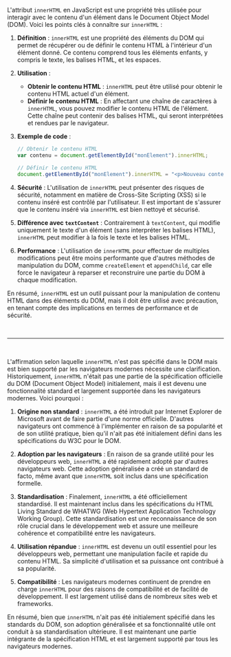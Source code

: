 L'attribut `innerHTML` en JavaScript est une propriété très utilisée pour interagir avec le contenu d'un élément dans le Document Object Model (DOM). Voici les points clés à connaître sur `innerHTML` :

1. **Définition** : `innerHTML` est une propriété des éléments du DOM qui permet de récupérer ou de définir le contenu HTML à l'intérieur d'un élément donné. Ce contenu comprend tous les éléments enfants, y compris le texte, les balises HTML, et les espaces.

2. **Utilisation** : 
   - **Obtenir le contenu HTML** : `innerHTML` peut être utilisé pour obtenir le contenu HTML actuel d'un élément.
   - **Définir le contenu HTML** : En affectant une chaîne de caractères à `innerHTML`, vous pouvez modifier le contenu HTML de l'élément. Cette chaîne peut contenir des balises HTML, qui seront interprétées et rendues par le navigateur.

3. **Exemple de code** :
   ```javascript
   // Obtenir le contenu HTML
   var contenu = document.getElementById("monElement").innerHTML;

   // Définir le contenu HTML
   document.getElementById("monElement").innerHTML = "<p>Nouveau contenu</p>";
   ```

4. **Sécurité** : L'utilisation de `innerHTML` peut présenter des risques de sécurité, notamment en matière de Cross-Site Scripting (XSS) si le contenu inséré est contrôlé par l'utilisateur. Il est important de s'assurer que le contenu inséré via `innerHTML` est bien nettoyé et sécurisé.

5. **Différence avec `textContent`** : Contrairement à `textContent`, qui modifie uniquement le texte d'un élément (sans interpréter les balises HTML), `innerHTML` peut modifier à la fois le texte et les balises HTML. 

6. **Performance** : L'utilisation de `innerHTML` pour effectuer de multiples modifications peut être moins performante que d'autres méthodes de manipulation du DOM, comme `createElement` et `appendChild`, car elle force le navigateur à reparser et reconstruire une partie du DOM à chaque modification.

En résumé, `innerHTML` est un outil puissant pour la manipulation de contenu HTML dans des éléments du DOM, mais il doit être utilisé avec précaution, en tenant compte des implications en termes de performance et de sécurité.

<br>

<hr>

<br>

L'affirmation selon laquelle `innerHTML` n'est pas spécifié dans le DOM mais est bien supporté par les navigateurs modernes nécessite une clarification. Historiquement, `innerHTML` n'était pas une partie de la spécification officielle du DOM (Document Object Model) initialement, mais il est devenu une fonctionnalité standard et largement supportée dans les navigateurs modernes. Voici pourquoi :

1. **Origine non standard** : `innerHTML` a été introduit par Internet Explorer de Microsoft avant de faire partie d'une norme officielle. D'autres navigateurs ont commencé à l'implémenter en raison de sa popularité et de son utilité pratique, bien qu'il n'ait pas été initialement défini dans les spécifications du W3C pour le DOM.

2. **Adoption par les navigateurs** : En raison de sa grande utilité pour les développeurs web, `innerHTML` a été rapidement adopté par d'autres navigateurs web. Cette adoption généralisée a créé un standard de facto, même avant que `innerHTML` soit inclus dans une spécification formelle.

3. **Standardisation** : Finalement, `innerHTML` a été officiellement standardisé. Il est maintenant inclus dans les spécifications du HTML Living Standard de WHATWG (Web Hypertext Application Technology Working Group). Cette standardisation est une reconnaissance de son rôle crucial dans le développement web et assure une meilleure cohérence et compatibilité entre les navigateurs.

4. **Utilisation répandue** : `innerHTML` est devenu un outil essentiel pour les développeurs web, permettant une manipulation facile et rapide du contenu HTML. Sa simplicité d'utilisation et sa puissance ont contribué à sa popularité.

5. **Compatibilité** : Les navigateurs modernes continuent de prendre en charge `innerHTML` pour des raisons de compatibilité et de facilité de développement. Il est largement utilisé dans de nombreux sites web et frameworks.

En résumé, bien que `innerHTML` n'ait pas été initialement spécifié dans les standards du DOM, son adoption généralisée et sa fonctionnalité utile ont conduit à sa standardisation ultérieure. Il est maintenant une partie intégrante de la spécification HTML et est largement supporté par tous les navigateurs modernes.